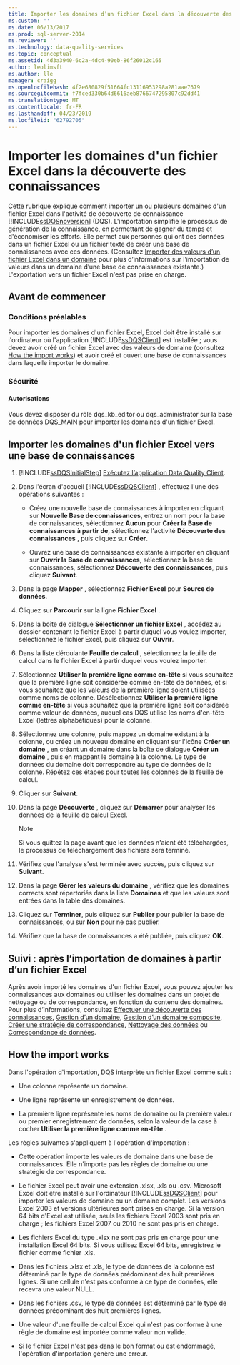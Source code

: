 ```yaml
---
title: Importer les domaines d’un fichier Excel dans la découverte des connaissances | Microsoft Docs
ms.custom: ''
ms.date: 06/13/2017
ms.prod: sql-server-2014
ms.reviewer: ''
ms.technology: data-quality-services
ms.topic: conceptual
ms.assetid: 4d3a3940-6c2a-4dc4-90eb-86f26012c165
author: leolimsft
ms.author: lle
manager: craigg
ms.openlocfilehash: 4f2e680829f51664fc13116953298a281aae7679
ms.sourcegitcommit: f7fced330b64d6616aeb8766747295807c92dd41
ms.translationtype: MT
ms.contentlocale: fr-FR
ms.lasthandoff: 04/23/2019
ms.locfileid: "62792705"
---
```

# <a name="import-domains-from-an-excel-file-in-knowledge-discovery"></a>Importer les domaines d'un fichier Excel dans la découverte des connaissances
  Cette rubrique explique comment importer un ou plusieurs domaines d'un fichier Excel dans l'activité de découverte de connaissance [!INCLUDE[ssDQSnoversion](../includes/ssdqsnoversion-md.md)] (DQS). L'importation simplifie le processus de génération de la connaissance, en permettant de gagner du temps et d'économiser les efforts. Elle permet aux personnes qui ont des données dans un fichier Excel ou un fichier texte de créer une base de connaissances avec ces données. (Consultez [Importer des valeurs d’un fichier Excel dans un domaine](../../2014/data-quality-services/import-values-from-an-excel-file-into-a-domain.md) pour plus d’informations sur l’importation de valeurs dans un domaine d’une base de connaissances existante.) L'exportation vers un fichier Excel n'est pas prise en charge.  
  
##  <a name="BeforeYouBegin"></a> Avant de commencer  
  
###  <a name="Prerequisites"></a> Conditions préalables  
 Pour importer les domaines d'un fichier Excel, Excel doit être installé sur l'ordinateur où l'application [!INCLUDE[ssDQSClient](../includes/ssdqsclient-md.md)] est installée ; vous devez avoir créé un fichier Excel avec des valeurs de domaine (consultez [How the import works](#How)) et avoir créé et ouvert une base de connaissances dans laquelle importer le domaine.  
  
###  <a name="Security"></a> Sécurité  
  
####  <a name="Permissions"></a> Autorisations  
 Vous devez disposer du rôle dqs_kb_editor ou dqs_administrator sur la base de données DQS_MAIN pour importer les domaines d'un fichier Excel.  
  
##  <a name="Import"></a> Importer les domaines d'un fichier Excel vers une base de connaissances  
  
1.  [!INCLUDE[ssDQSInitialStep](../includes/ssdqsinitialstep-md.md)] [Exécutez l’application Data Quality Client](../../2014/data-quality-services/run-the-data-quality-client-application.md).  
  
2.  Dans l'écran d'accueil [!INCLUDE[ssDQSClient](../includes/ssdqsclient-md.md)] , effectuez l'une des opérations suivantes :  
  
    -   Créez une nouvelle base de connaissances à importer en cliquant sur **Nouvelle Base de connaissances**, entrez un nom pour la base de connaissances, sélectionnez **Aucun** pour **Créer la Base de connaissances à partir de**, sélectionnez l'activité **Découverte des connaissances** , puis cliquez sur **Créer**.  
  
    -   Ouvrez une base de connaissances existante à importer en cliquant sur **Ouvrir la Base de connaissances**, sélectionnez la base de connaissances, sélectionnez **Découverte des connaissances**, puis cliquez **Suivant**.  
  
3.  Dans la page **Mapper** , sélectionnez **Fichier Excel** pour **Source de données**.  
  
4.  Cliquez sur **Parcourir** sur la ligne **Fichier Excel** .  
  
5.  Dans la boîte de dialogue **Sélectionner un fichier Excel** , accédez au dossier contenant le fichier Excel à partir duquel vous voulez importer, sélectionnez le fichier Excel, puis cliquez sur **Ouvrir**.  
  
6.  Dans la liste déroulante **Feuille de calcul** , sélectionnez la feuille de calcul dans le fichier Excel à partir duquel vous voulez importer.  
  
7.  Sélectionnez **Utiliser la première ligne comme en-tête** si vous souhaitez que la première ligne soit considérée comme en-tête de données, et si vous souhaitez que les valeurs de la première ligne soient utilisées comme noms de colonne. Désélectionnez **Utiliser la première ligne comme en-tête** si vous souhaitez que la première ligne soit considérée comme valeur de données, auquel cas DQS utilise les noms d'en-tête Excel (lettres alphabétiques) pour la colonne.  
  
8.  Sélectionnez une colonne, puis mappez un domaine existant à la colonne, ou créez un nouveau domaine en cliquant sur l'icône **Créer un domaine** , en créant un domaine dans la boîte de dialogue **Créer un domaine** , puis en mappant le domaine à la colonne. Le type de données du domaine doit correspondre au type de données de la colonne. Répétez ces étapes pour toutes les colonnes de la feuille de calcul.  
  
9. Cliquer sur **Suivant**.  
  
10. Dans la page **Découverte** , cliquez sur **Démarrer** pour analyser les données de la feuille de calcul Excel.  
  
    > [!NOTE]  
    >  Si vous quittez la page avant que les données n'aient été téléchargées, le processus de téléchargement des fichiers sera terminé.  
  
11. Vérifiez que l'analyse s'est terminée avec succès, puis cliquez sur **Suivant**.  
  
12. Dans la page **Gérer les valeurs du domaine** , vérifiez que les domaines corrects sont répertoriés dans la liste **Domaines** et que les valeurs sont entrées dans la table des domaines.  
  
13. Cliquez sur **Terminer**, puis cliquez sur **Publier** pour publier la base de connaissances, ou sur **Non** pour ne pas publier.  
  
14. Vérifiez que la base de connaissances a été publiée, puis cliquez **OK**.  
  
##  <a name="FollowUp"></a> Suivi : après l’importation de domaines à partir d’un fichier Excel  
 Après avoir importé les domaines d'un fichier Excel, vous pouvez ajouter les connaissances aux domaines ou utiliser les domaines dans un projet de nettoyage ou de correspondance, en fonction du contenu des domaines. Pour plus d’informations, consultez [Effectuer une découverte des connaissances](../../2014/data-quality-services/perform-knowledge-discovery.md), [Gestion d’un domaine](../../2014/data-quality-services/managing-a-domain.md), [Gestion d’un domaine composite](../../2014/data-quality-services/managing-a-composite-domain.md), [Créer une stratégie de correspondance](../../2014/data-quality-services/create-a-matching-policy.md), [Nettoyage des données](../../2014/data-quality-services/data-cleansing.md) ou [Correspondance de données](../../2014/data-quality-services/data-matching.md).  
  
##  <a name="How"></a> How the import works  
 Dans l'opération d'importation, DQS interprète un fichier Excel comme suit :  
  
-   Une colonne représente un domaine.  
  
-   Une ligne représente un enregistrement de données.  
  
-   La première ligne représente les noms de domaine ou la première valeur ou premier enregistrement de données, selon la valeur de la case à cocher **Utiliser la première ligne comme en-tête** .  
  
 Les règles suivantes s'appliquent à l'opération d'importation :  
  
-   Cette opération importe les valeurs de domaine dans une base de connaissances. Elle n'importe pas les règles de domaine ou une stratégie de correspondance.  
  
-   Le fichier Excel peut avoir une extension .xlsx, .xls ou .csv. Microsoft Excel doit être installé sur l'ordinateur [!INCLUDE[ssDQSClient](../includes/ssdqsclient-md.md)] pour importer les valeurs de domaine ou un domaine complet. Les versions Excel 2003 et versions ultérieures sont prises en charge. Si la version 64 bits d'Excel est utilisée, seuls les fichiers Excel 2003 sont pris en charge ; les fichiers Excel 2007 ou 2010 ne sont pas pris en charge.  
  
-   Les fichiers Excel du type .xlsx ne sont pas pris en charge pour une installation Excel 64 bits. Si vous utilisez Excel 64 bits, enregistrez le fichier comme fichier .xls.  
  
-   Dans les fichiers .xlsx et .xls, le type de données de la colonne est déterminé par le type de données prédominant des huit premières lignes. Si une cellule n'est pas conforme à ce type de données, elle recevra une valeur NULL.  
  
-   Dans les fichiers .csv, le type de données est déterminé par le type de données prédominant des huit premières lignes.  
  
-   Une valeur d'une feuille de calcul Excel qui n'est pas conforme à une règle de domaine est importée comme valeur non valide.  
  
-   Si le fichier Excel n'est pas dans le bon format ou est endommagé, l'opération d'importation génère une erreur.  
  
  
